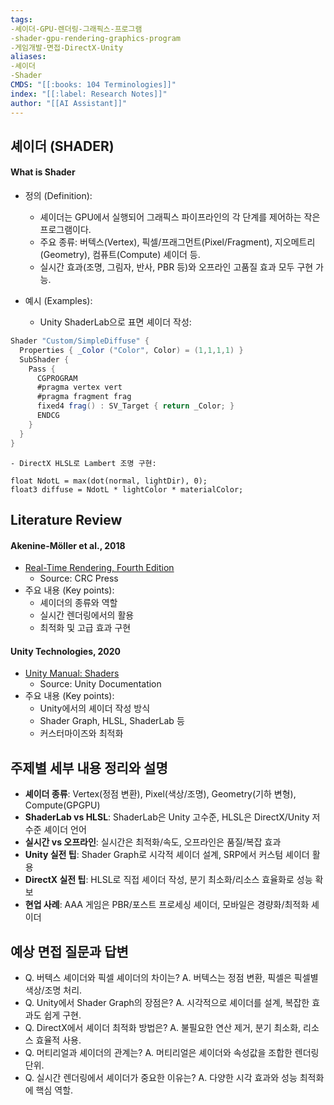 ```yaml
---
tags:
-셰이더-GPU-렌더링-그래픽스-프로그램
-shader-gpu-rendering-graphics-program
-게임개발-면접-DirectX-Unity
aliases:
-셰이더
-Shader
CMDS: "[[:books: 104 Terminologies]]"
index: "[[:label: Research Notes]]"
author: "[[AI Assistant]]"
---
```


## 셰이더 (SHADER)

#### What is Shader

- 정의 (Definition):
	- 셰이더는 GPU에서 실행되어 그래픽스 파이프라인의 각 단계를 제어하는 작은 프로그램이다.
	- 주요 종류: 버텍스(Vertex), 픽셀/프래그먼트(Pixel/Fragment), 지오메트리(Geometry), 컴퓨트(Compute) 셰이더 등.
	- 실시간 효과(조명, 그림자, 반사, PBR 등)와 오프라인 고품질 효과 모두 구현 가능.

- 예시 (Examples):
	- Unity ShaderLab으로 표면 셰이더 작성:
```csharp
Shader "Custom/SimpleDiffuse" {
  Properties { _Color ("Color", Color) = (1,1,1,1) }
  SubShader {
    Pass {
      CGPROGRAM
      #pragma vertex vert
      #pragma fragment frag
      fixed4 frag() : SV_Target { return _Color; }
      ENDCG
    }
  }
}
```
	- DirectX HLSL로 Lambert 조명 구현:
```hlsl
float NdotL = max(dot(normal, lightDir), 0);
float3 diffuse = NdotL * lightColor * materialColor;
```

## Literature Review

#### Akenine-Möller et al., 2018
- [Real-Time Rendering, Fourth Edition](https://www.crcpress.com/Real-Time-Rendering-Fourth-Edition/Akenine-Moller-Haines-Hoffman/p/book/9781138627000)
	- Source: CRC Press
- 주요 내용 (Key points):
	- 셰이더의 종류와 역할
	- 실시간 렌더링에서의 활용
	- 최적화 및 고급 효과 구현

#### Unity Technologies, 2020
- [Unity Manual: Shaders](https://docs.unity3d.com/kr/2020.3/Manual/Shaders.html)
	- Source: Unity Documentation
- 주요 내용 (Key points):
	- Unity에서의 셰이더 작성 방식
	- Shader Graph, HLSL, ShaderLab 등
	- 커스터마이즈와 최적화

## 주제별 세부 내용 정리와 설명
- **셰이더 종류**: Vertex(정점 변환), Pixel(색상/조명), Geometry(기하 변형), Compute(GPGPU)
- **ShaderLab vs HLSL**: ShaderLab은 Unity 고수준, HLSL은 DirectX/Unity 저수준 셰이더 언어
- **실시간 vs 오프라인**: 실시간은 최적화/속도, 오프라인은 품질/복잡 효과
- **Unity 실전 팁**: Shader Graph로 시각적 셰이더 설계, SRP에서 커스텀 셰이더 활용
- **DirectX 실전 팁**: HLSL로 직접 셰이더 작성, 분기 최소화/리소스 효율화로 성능 확보
- **현업 사례**: AAA 게임은 PBR/포스트 프로세싱 셰이더, 모바일은 경량화/최적화 셰이더

## 예상 면접 질문과 답변
- Q. 버텍스 셰이더와 픽셀 셰이더의 차이는?
  A. 버텍스는 정점 변환, 픽셀은 픽셀별 색상/조명 처리.
- Q. Unity에서 Shader Graph의 장점은?
  A. 시각적으로 셰이더를 설계, 복잡한 효과도 쉽게 구현.
- Q. DirectX에서 셰이더 최적화 방법은?
  A. 불필요한 연산 제거, 분기 최소화, 리소스 효율적 사용.
- Q. 머티리얼과 셰이더의 관계는?
  A. 머티리얼은 셰이더와 속성값을 조합한 렌더링 단위.
- Q. 실시간 렌더링에서 셰이더가 중요한 이유는?
  A. 다양한 시각 효과와 성능 최적화에 핵심 역할. 